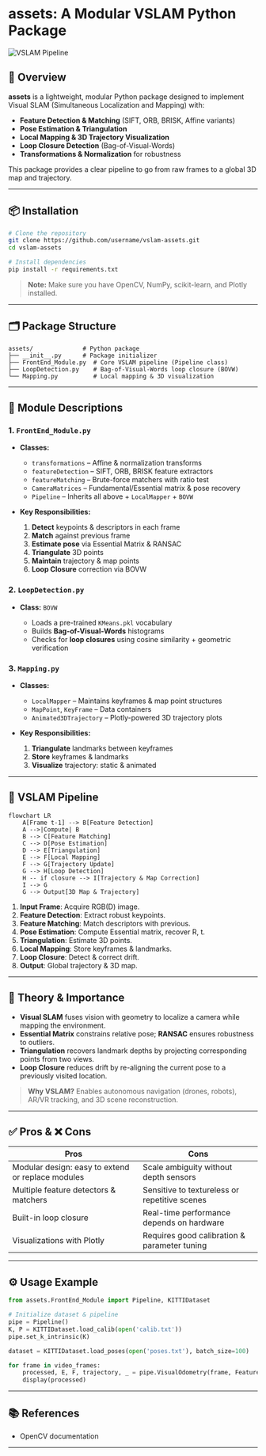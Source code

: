 # assets: A Modular VSLAM Python Package

![VSLAM Pipeline](https://img.shields.io/badge/VSLAM-Visualization-blue)

## 🚀 Overview

**assets** is a lightweight, modular Python package designed to implement Visual SLAM (Simultaneous Localization and Mapping) with:

* **Feature Detection & Matching** (SIFT, ORB, BRISK, Affine variants)
* **Pose Estimation & Triangulation**
* **Local Mapping & 3D Trajectory Visualization**
* **Loop Closure Detection** (Bag-of-Visual-Words)
* **Transformations & Normalization** for robustness

This package provides a clear pipeline to go from raw frames to a global 3D map and trajectory.

---

## 📦 Installation

```bash
# Clone the repository
git clone https://github.com/username/vslam-assets.git
cd vslam-assets

# Install dependencies
pip install -r requirements.txt
```

> **Note:** Make sure you have OpenCV, NumPy, scikit-learn, and Plotly installed.

---

## 🗂️ Package Structure

```
assets/              # Python package
├── __init__.py      # Package initializer
├── FrontEnd_Module.py  # Core VSLAM pipeline (Pipeline class)
├── LoopDetection.py    # Bag-of-Visual-Words loop closure (BOVW)
└── Mapping.py          # Local mapping & 3D visualization
```

---

## 📝 Module Descriptions

### 1. `FrontEnd_Module.py`

* **Classes:**

  * `transformations`  – Affine & normalization transforms
  * `featureDetection` – SIFT, ORB, BRISK feature extractors
  * `featureMatching`   – Brute-force matchers with ratio test
  * `CameraMatrices`    – Fundamental/Essential matrix & pose recovery
  * `Pipeline`          – Inherits all above + `LocalMapper` + `BOVW`

* **Key Responsibilities:**

  1. **Detect** keypoints & descriptors in each frame
  2. **Match** against previous frame
  3. **Estimate pose** via Essential Matrix & RANSAC
  4. **Triangulate** 3D points
  5. **Maintain** trajectory & map points
  6. **Loop Closure** correction via BOVW

### 2. `LoopDetection.py`

* **Class:** `BOVW`

  * Loads a pre-trained `KMeans.pkl` vocabulary
  * Builds **Bag-of-Visual-Words** histograms
  * Checks for **loop closures** using cosine similarity + geometric verification

### 3. `Mapping.py`

* **Classes:**

  * `LocalMapper`     – Maintains keyframes & map point structures
  * `MapPoint`, `KeyFrame` – Data containers
  * `Animated3DTrajectory` – Plotly-powered 3D trajectory plots

* **Key Responsibilities:**

  1. **Triangulate** landmarks between keyframes
  2. **Store** keyframes & landmarks
  3. **Visualize** trajectory: static & animated

---

## 🧩 VSLAM Pipeline

```mermaid
flowchart LR
    A[Frame t-1] --> B[Feature Detection]
    A -->|Compute| B
    B --> C[Feature Matching]
    C --> D[Pose Estimation]
    D --> E[Triangulation]
    E --> F[Local Mapping]
    F --> G[Trajectory Update]
    G --> H[Loop Detection]
    H -- if closure --> I[Trajectory & Map Correction]
    I --> G
    G --> Output[3D Map & Trajectory]
```

1. **Input Frame**: Acquire RGB(D) image.
2. **Feature Detection**: Extract robust keypoints.
3. **Feature Matching**: Match descriptors with previous.
4. **Pose Estimation**: Compute Essential matrix, recover R, t.
5. **Triangulation**: Estimate 3D points.
6. **Local Mapping**: Store keyframes & landmarks.
7. **Loop Closure**: Detect & correct drift.
8. **Output**: Global trajectory & 3D map.

---

## 📖 Theory & Importance

* **Visual SLAM** fuses vision with geometry to localize a camera while mapping the environment.
* **Essential Matrix** constrains relative pose; **RANSAC** ensures robustness to outliers.
* **Triangulation** recovers landmark depths by projecting corresponding points from two views.
* **Loop Closure** reduces drift by re-aligning the current pose to a previously visited location.

> **Why VSLAM?** Enables autonomous navigation (drones, robots), AR/VR tracking, and 3D scene reconstruction.

---

## ✅ Pros & ❌ Cons

| Pros                                              | Cons                                          |
| ------------------------------------------------- | --------------------------------------------- |
| Modular design: easy to extend or replace modules | Scale ambiguity without depth sensors         |
| Multiple feature detectors & matchers             | Sensitive to textureless or repetitive scenes |
| Built-in loop closure                             | Real-time performance depends on hardware     |
| Visualizations with Plotly                        | Requires good calibration & parameter tuning  |

---

## ⚙️ Usage Example

```python
from assets.FrontEnd_Module import Pipeline, KITTIDataset

# Initialize dataset & pipeline
pipe = Pipeline()
K, P = KITTIDataset.load_calib(open('calib.txt'))
pipe.set_k_intrinsic(K)

dataset = KITTIDataset.load_poses(open('poses.txt'), batch_size=100)

for frame in video_frames:
    processed, E, F, trajectory, _ = pipe.VisualOdometry(frame, FeatureDetector='FD_SIFT', FeatureMatcher='FM_BF_NORM_L2')
    display(processed)
```

---

## 📚 References

* OpenCV documentation

---